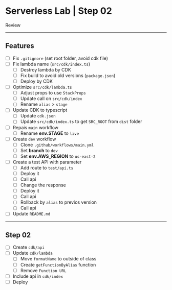 # Serverless Lab | Step 02

Review 

---

## Features

- [ ] Fix `.gitignore` (set root folder, avoid cdk file)
- [ ] Fix lambda name (`src/cdk/index.ts`)
  - [ ] Destroy lambda by CDK
  - [ ] Fix build to avoid old versions (`package.json`)
  - [ ] Deploy by CDK
- [ ] Optimize `src/cdk/lambda.ts`
  - [ ] Adjust props to use `StackProps`
  - [ ] Update call on `src/cdk/index`
  - [ ] Rename `alias` > `stage`
- [ ] Update CDK to typescript
  - [ ] Update `cdk.json`
  - [ ] Update `src/cdk/index.ts` to get `SRC_ROOT` from `dist` folder
- [ ] Repais `main` workflow
  - [ ] Rename **env.STAGE** to `live`
- [ ] Create `dev` workflow
  - [ ] Clone `.github/workflows/main.yml`
  - [ ] Set **branch** to `dev`
  - [ ] Set **env.AWS_REGION** to `us-east-2`
- [ ] Create a test API with parameter
  - [ ] Add route to `test/api.ts`
  - [ ] Deploy it
  - [ ] Call api
  - [ ] Change the response
  - [ ] Deploy it
  - [ ] Call api
  - [ ] Rollback by `alias` to previos version
  - [ ] Call api
- [ ] Update `README.md`

---

## Step 02
- [ ] Create `cdk/api`
- [ ] Update `cdk/lambda`
  - [ ] Move `formatName` to outside of class
  - [ ] Create `getFunctionByAlias` function
  - [ ] Remove `Function URL`
- [ ] Include api in `cdk/index`
- [ ] Deploy